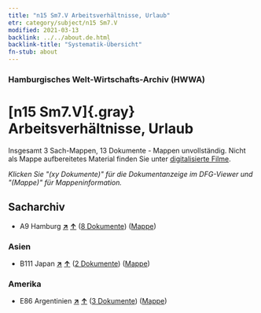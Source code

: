```yaml
---
title: "n15 Sm7.V Arbeitsverhältnisse, Urlaub"
etr: category/subject/n15 Sm7.V
modified: 2021-03-13
backlink: ../../about.de.html
backlink-title: "Systematik-Übersicht"
fn-stub: about
---
```


### Hamburgisches Welt-Wirtschafts-Archiv (HWWA)
# [n15 Sm7.V]{.gray}&#8201; Arbeitsverhältnisse, Urlaub&#160; 




Insgesamt 3 Sach-Mappen, 13 Dokumente - Mappen unvollständig.
Nicht als Mappe aufbereitetes Material finden Sie unter [digitalisierte Filme](/film/h1_sh).

_Klicken Sie "(xy Dokumente)" für die Dokumentanzeige im DFG-Viewer und "(Mappe)" für Mappeninformation._

## Sacharchiv



- A9 Hamburg [**&nearr;**](../../../geo/i/140905/about.de.html "Hamburg (alle Mappen)") [**&uarr;**](../../../geo/about.de.html#A9 "Ländersystematik") (<a href="https://pm20.zbw.eu/dfgview/sh/140905,187284" title="über: Hamburg : Arbeitsverhältnisse, Urlaub" target="_blank">8 Dokumente</a>) ([Mappe](http://purl.org/pressemappe20/folder/sh/140905,187284))

### Asien

- B111 Japan [**&nearr;**](../../../geo/i/141272/about.de.html "Japan (alle Mappen)") [**&uarr;**](../../../geo/about.de.html#B111 "Ländersystematik") (<a href="https://pm20.zbw.eu/dfgview/sh/141272,187284" title="über: Japan : Arbeitsverhältnisse, Urlaub" target="_blank">2 Dokumente</a>) ([Mappe](http://purl.org/pressemappe20/folder/sh/141272,187284))

### Amerika

- E86 Argentinien [**&nearr;**](../../../geo/i/141692/about.de.html "Argentinien (alle Mappen)") [**&uarr;**](../../../geo/about.de.html#E86 "Ländersystematik") (<a href="https://pm20.zbw.eu/dfgview/sh/141692,187284" title="über: Argentinien : Arbeitsverhältnisse, Urlaub" target="_blank">3 Dokumente</a>) ([Mappe](http://purl.org/pressemappe20/folder/sh/141692,187284))


